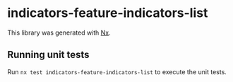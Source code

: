 # indicators-feature-indicators-list

This library was generated with [Nx](https://nx.dev).

## Running unit tests

Run `nx test indicators-feature-indicators-list` to execute the unit tests.
